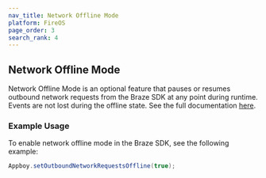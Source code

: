 ```yaml
---
nav_title: Network Offline Mode
platform: FireOS
page_order: 3
search_rank: 4
---
```

## Network Offline Mode

Network Offline Mode is an optional feature that pauses or resumes outbound network requests from the Braze SDK at any point during runtime. Events are not lost during the offline state. See the full documentation [here][1].

### Example Usage

To enable network offline mode in the Braze SDK, see the following example:

```java
Appboy.setOutboundNetworkRequestsOffline(true);
```


[1]: https://appboy.github.io/appboy-android-sdk/javadocs/com/appboy/Appboy.html#setOutboundNetworkRequestsOffline-boolean-

